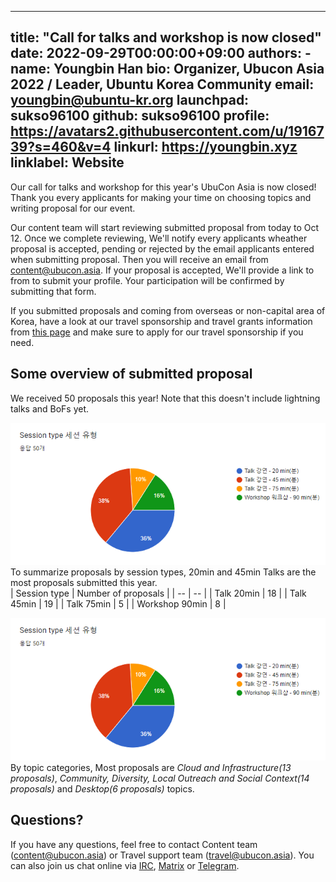 
---
title: "Call for talks and workshop is now closed"
date: 2022-09-29T00:00:00+09:00
authors:
    - name: Youngbin Han
      bio: Organizer, Ubucon Asia 2022 / Leader, Ubuntu Korea Community 
      email: youngbin@ubuntu-kr.org
      launchpad: sukso96100
      github: sukso96100
      profile: https://avatars2.githubusercontent.com/u/1916739?s=460&v=4
      linkurl: https://youngbin.xyz
      linklabel: Website
---

Our call for talks and workshop for this year's UbuCon Asia is now closed! 
Thank you every applicants for making your time on choosing topics and writing proposal for our event.

Our content team will start reviewing submitted proposal from today to Oct 12.
Once we complete reviewing, We'll notify every applicants wheather proposal is accepted, pending or rejected by the email applicants entered when submitting proposal.
Then you will receive an email from content@ubucon.asia. If your proposal is accepted, We'll provide a link to from to submit your profile. Your participation will be confirmed by submitting that form.

If you submitted proposals and coming from overseas or non-capital area of Korea, have a look at our travel sponsorship and travel grants information from [this page](../../venue-and-travel/travel-sponsorship/) and make sure to apply for our travel sponsorship if you need.

## Some overview of submitted proposal

We received 50 proposals this year! Note that this doesn't include lightning talks and BoFs yet.

![](stat_type.png)  
To summarize proposals by session types, 20min and 45min Talks are the most proposals submitted this year.  
| Session type | Number of proposals |
| -- | -- |
| Talk 20min | 18 |
| Talk 45min | 19 |
| Talk 75min | 5 |
| Workshop 90min | 8 |

![](stat_type.png)  
By topic categories, Most proposals are *Cloud and Infrastructure(13 proposals)*, *Community, Diversity, Local Outreach and Social Context(14 proposals)* and *Desktop(6 proposals)* topics.

## Questions?

If you have any questions, feel free to contact Content team (content@ubucon.asia) or Travel support team (travel@ubucon.asia).
You can also join us chat online via [IRC](https://web.libera.chat/#ubucon-asia), [Matrix](https://web.libera.chat/#ubucon-asia) or [Telegram](https://t.me/UbuConAsia).